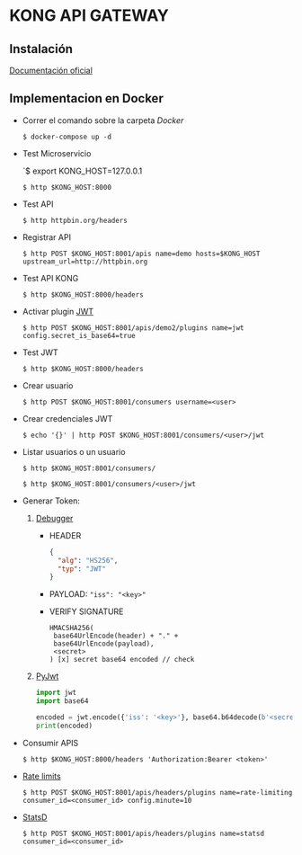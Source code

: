 # KONG API GATEWAY

## Instalación

[Documentación oficial](https://getkong.org/install/)	

## Implementacion en Docker

- Correr el comando sobre la carpeta _Docker_

	`$ docker-compose up -d`

- Test Microservicio

	`$ export KONG_HOST=127.0.0.1

	`$ http $KONG_HOST:8000`

- Test API

	`$ http httpbin.org/headers`

- Registrar API

	`$ http POST $KONG_HOST:8001/apis name=demo hosts=$KONG_HOST upstream_url=http://httpbin.org`

- Test API KONG

	`$ http $KONG_HOST:8000/headers`

- Activar plugin [JWT](https://getkong.org/plugins/jwt/)

	`$ http POST $KONG_HOST:8001/apis/demo2/plugins name=jwt config.secret_is_base64=true`

- Test JWT

	`$ http $KONG_HOST:8000/headers`

- Crear usuario

	`$ http POST $KONG_HOST:8001/consumers username=<user>`

- Crear credenciales JWT

	`$ echo '{}' | http POST $KONG_HOST:8001/consumers/<user>/jwt`

- Listar usuarios o un usuario

    `$ http $KONG_HOST:8001/consumers/`

    `$ http $KONG_HOST:8001/consumers/<user>/jwt`

- Generar Token:
 
    1. [Debugger](https://jwt.io/)

        - HEADER
        
            ```json
            {
              "alg": "HS256",
              "typ": "JWT"
            }
            ```
            
        - PAYLOAD: `"iss": "<key>"`
        
        - VERIFY SIGNATURE
        
            ```
            HMACSHA256(
             base64UrlEncode(header) + "." +
             base64UrlEncode(payload),
             <secret>
            ) [x] secret base64 encoded // check 
            ```
    2. [PyJwt](https://github.com/jpadilla/pyjwt)
    
        ```python
        import jwt
        import base64
        
        encoded = jwt.encode({'iss': '<key>'}, base64.b64decode(b'<secret>'), algorithm='HS256')
        print(encoded)
        ```

- Consumir APIS

    `$ http $KONG_HOST:8000/headers 'Authorization:Bearer <token>'`
  
- [Rate limits](https://getkong.org/plugins/rate-limiting/)

    `$ http POST $KONG_HOST:8001/apis/headers/plugins name=rate-limiting consumer_id=<consumer_id> config.minute=10`

- [StatsD](https://getkong.org/plugins/statsd/)

    `$ http POST $KONG_HOST:8001/apis/headers/plugins name=statsd consumer_id=<consumer_id>`
